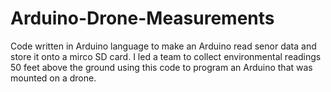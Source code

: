 # Arduino-Drone-Measurements
Code written in Arduino language to make an Arduino read senor data and store it onto a mirco SD card. I led a team to collect environmental readings 50 feet above the ground using this code to program an Arduino that was mounted on a drone. 

